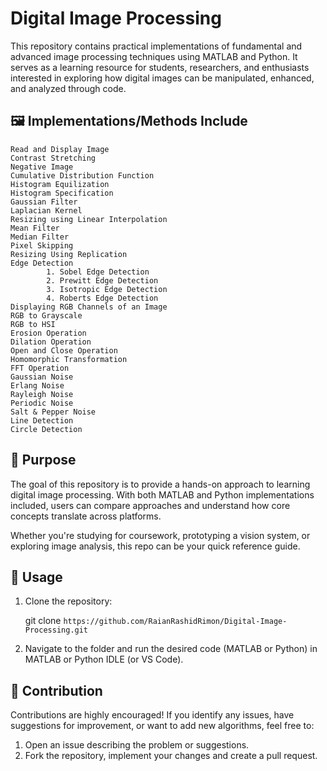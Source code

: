 # Digital Image Processing
This repository contains practical implementations of fundamental and advanced image processing techniques using MATLAB and Python. It serves as a learning resource for students, researchers, and enthusiasts interested in exploring how digital images can be manipulated, enhanced, and analyzed through code.

## 🖼️  Implementations/Methods Include 

    Read and Display Image
    Contrast Stretching
    Negative Image
    Cumulative Distribution Function 
    Histogram Equilization
    Histogram Specification
    Gaussian Filter 
    Laplacian Kernel
    Resizing using Linear Interpolation
    Mean Filter
    Median Filter
    Pixel Skipping
    Resizing Using Replication
    Edge Detection
            1. Sobel Edge Detection
            2. Prewitt Edge Detection
            3. Isotropic Edge Detection
            4. Roberts Edge Detection
    Displaying RGB Channels of an Image
    RGB to Grayscale
    RGB to HSI
    Erosion Operation
    Dilation Operation
    Open and Close Operation
    Homomorphic Transformation
    FFT Operation
    Gaussian Noise
    Erlang Noise
    Rayleigh Noise
    Periodic Noise
    Salt & Pepper Noise
    Line Detection
    Circle Detection

## 🎯 Purpose
The goal of this repository is to provide a hands-on approach to learning digital image processing. With both MATLAB and Python implementations included, users can compare approaches and understand how core concepts translate across platforms.

Whether you're studying for coursework, prototyping a vision system, or exploring image analysis, this repo can be your quick reference guide.


## 📌 Usage
1. Clone the repository:

   git clone `https://github.com/RaianRashidRimon/Digital-Image-Processing.git`
   
3. Navigate to the folder and run the desired code (MATLAB or Python) in MATLAB or Python IDLE (or VS Code).


## 🤝 Contribution
Contributions are highly encouraged! If you identify any issues, have suggestions for improvement, or want to add new algorithms, feel free to:
1. Open an issue describing the problem or suggestions.
2. Fork the repository, implement your changes and create a pull request. 




















   
